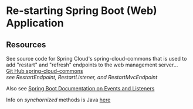 # Re-starting Spring Boot (Web) Application

## Resources

See source code for Spring Cloud's spring-cloud-commons that is used to add "restart" and "refresh" endpoints to the web management server...  
[Git Hub spring-cloud-commons](https://github.com/spring-cloud/spring-cloud-commons/tree/master/spring-cloud-context/src/main/java/org/springframework/cloud/context/restart)  
_see RestartEndpoint, RestartListener, and RestartMvcEndpoint_

Also see [Spring Boot Documentation on Events and Listeners](http://docs.spring.io/spring-boot/docs/current/reference/htmlsingle/#boot-features-application-events-and-listeners)

Info on _synchornized_ methods is Java [here](https://docs.oracle.com/javase/tutorial/essential/concurrency/syncmeth.html)



